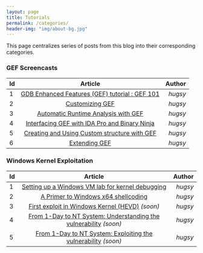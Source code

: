 ```yaml
---
layout: page
title: Tutorials
permalink: /categories/
header-img: "img/about-bg.jpg"
---
```


This page centralizes series of posts from this blog into their corresponding
categories.


### GEF Screencasts ###

| Id | Article | Author  |
|:---|:-------:|--------:|
| 1 | [GDB Enhanced Features (GEF) tutorial : GEF 101](https://www.youtube.com/watch?v=KWG7prhH-ks) | _hugsy_ |
| 2 | [Customizing GEF](https://www.youtube.com/watch?v=Pnv-FeWu4DE)  | _hugsy_  |
| 3 | [Automatic Runtime Analysis with GEF](https://www.youtube.com/watch?v=DoGPfi9zs6M)  | _hugsy_  |
| 4 | [Interfacing GEF with IDA Pro and Binary Ninja](https://www.youtube.com/watch?v=QJKmcZumWyA)  | _hugsy_  |
| 5 | [Creating and Using Custom structure with GEF](https://www.youtube.com/watch?v=pid2aW7Bt_w)  | _hugsy_  |
| 6 | [Extending GEF](https://www.youtube.com/watch?v=QsBn1nIOnWk)  | _hugsy_  |


### Windows Kernel Exploitation  ###

| Id | Article | Author  |
|:-|:--:|-:|
| 1 | [Setting up a Windows VM lab for kernel debugging](/2017/08/07/setting-up-a-windows-vm-lab-for-kernel-debugging) | _hugsy_ |
| 2  | [A Primer to Windows x64 shellcoding](/2017/08/14/a-primer-to-windows-x64-shellcoding) | _hugsy_  |
| 3  | [First exploit in Windows Kernel (HEVD)](#) _(soon)_ | _hugsy_  |
| 4  | [From 1-Day to NT System: Understanding the vulnerability](#) _(soon)_  | _hugsy_  |
| 5  | [From 1-Day to NT System: Exploiting the vulnerability](#) _(soon)_ | _hugsy_  |
